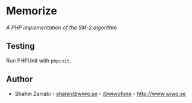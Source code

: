 # Memorize
*A PHP implementation of the SM-2 algorithm*

## Testing
Run PHPUnit with `phpunit`.

## Author
* Shahin Zarrabi - shahin@wiwo.se - [@wiwofone](http://twitter.com/wiwofone) - http://www.wiwo.se